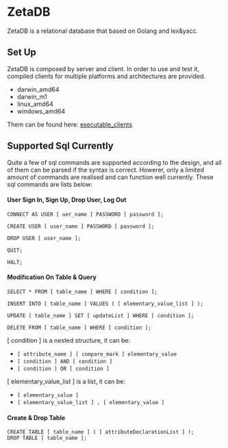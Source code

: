 # ZetaDB

ZetaDB is a relational database that based on Golang and lex&yacc.

## Set Up

ZetaDB is composed by server and client. In order to use and test it, compiled clients for multiple platforms and architectures are provided.

- darwin_amd64
- darwin_m1
- linux_amd64
- windows_amd64

Them can be found here:
[executable_clients](https://github.com/JorryJoestar/ZetaDBclient/tree/master/%20executable_file)

## Supported Sql Currently

Quite a few of sql commands are supported according to the design, and all of them can be parsed if the syntax is correct. Howerer, only a limited amount of commands are realised and can function well currently. These sql commands are lists below:

#### User Sign In, Sign Up, Drop User, Log Out

```
CONNECT AS USER [ uer_name ] PASSWORD [ password ];

CREATE USER [ user_name ] PASSWORD [ password ];

DROP USER [ user_name ];

QUIT;

HALT;
```
  
#### Modification On Table & Query

```
SELECT * FROM [ table_name ] WHERE [ condition ];

INSERT INTO [ table_name ] VALUES ( [ elementary_value_list ] );

UPDATE [ table_name ] SET [ updateList ] WHERE [ condition ];

DELETE FROM [ table_name ] WHERE [ condition ];
```

[ condition ] is a nested structure, it can be:

- ``[ attribute_name ] [ compare_mark ] elementary_value``
- ``[ condition ] AND [ condition ]``
- ``[ condition ] OR [ condition ]``

[ elementary_value_list ] is a list, it can be:

- ``[ elementary_value ]``
- ``[ elementary_value_list ] , [ elementary_value ]``

#### Create & Drop Table

```
CREATE TABLE [ table_name ] ( [ attributeDeclarationList ] );
DROP TABLE [ table_name ];
```


